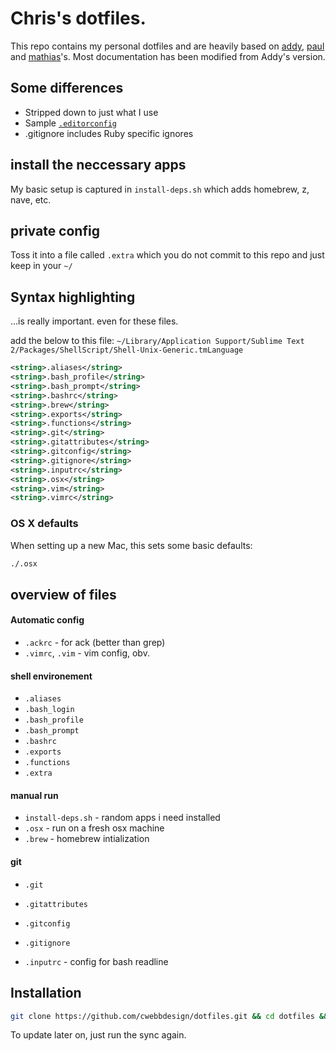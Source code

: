 # Chris's dotfiles.

This repo contains my personal dotfiles and are heavily based on [addy](https://github.com/addyosmani/dotfiles), [paul](https://github.com/paulirish/dotfiles/) and [mathias](https://github.com/mathiasbynens/dotfiles/)'s. Most documentation has been modified from Addy's version.

## Some differences
- Stripped down to just what I use
- Sample [`.editorconfig`](http://editorconfig.org/)
- .gitignore includes Ruby specific ignores

## install the neccessary apps

My basic setup is captured in `install-deps.sh` which adds homebrew, z, nave, etc.

## private config

Toss it into a file called `.extra` which you do not commit to this repo and just keep in your `~/`


## Syntax highlighting

…is really important. even for these files.

add the below to this file: `~/Library/Application Support/Sublime Text 2/Packages/ShellScript/Shell-Unix-Generic.tmLanguage`

```xml
<string>.aliases</string>
<string>.bash_profile</string>
<string>.bash_prompt</string>
<string>.bashrc</string>
<string>.brew</string>
<string>.exports</string>
<string>.functions</string>
<string>.git</string>
<string>.gitattributes</string>
<string>.gitconfig</string>
<string>.gitignore</string>
<string>.inputrc</string>
<string>.osx</string>
<string>.vim</string>
<string>.vimrc</string>
```

### OS X defaults

When setting up a new Mac, this sets some basic defaults:

```bash
./.osx
```

## overview of files

####  Automatic config
* `.ackrc` - for ack (better than grep)
* `.vimrc`, `.vim` - vim config, obv.

#### shell environement
* `.aliases`
* `.bash_login`
* `.bash_profile`
* `.bash_prompt`
* `.bashrc`
* `.exports`
* `.functions`
* `.extra`

#### manual run
* `install-deps.sh` - random apps i need installed
* `.osx` - run on a fresh osx machine
* `.brew` - homebrew intialization

#### git
* `.git`
* `.gitattributes`
* `.gitconfig`
* `.gitignore`

* `.inputrc` - config for bash readline


## Installation

```bash
git clone https://github.com/cwebbdesign/dotfiles.git && cd dotfiles && ./sync.sh
```


To update later on, just run the sync again.
